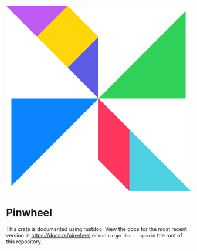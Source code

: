 <p align="center">
	<img src="pinwheel.svg" title="Pinwheel">
</p>

# Pinwheel

This crate is documented using rustdoc. View the docs for the most recent version at https://docs.rs/pinwheel or run `cargo doc --open` in the root of this repository.

